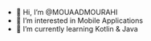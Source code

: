 - 👋 Hi, I’m @MOUAADMOURAHI
- 👀 I’m interested in Mobile Applications
- 🌱 I’m currently learning Kotlin & Java
<!---
MOUAADMOURAHI/MOUAADMOURAHI is a ✨ special ✨ repository because its `README.md` (this file) appears on your GitHub profile.
You can click the Preview link to take a look at your changes.
--->
